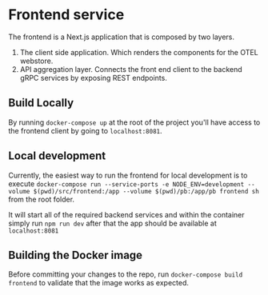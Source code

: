 # Frontend service

The frontend is a Next.js application that is composed by two layers.
1. The client side application. Which renders the components for the OTEL webstore.
2. API aggregation layer. Connects the front end client to the backend gRPC services by exposing REST endpoints.

## Build Locally

By running `docker-compose up` at the root of the project you'll have access to the frontend client by going to `localhost:8081`.

## Local development

Currently, the easiest way to run the frontend for local development is to execute `docker-compose run --service-ports -e NODE_ENV=development --volume $(pwd)/src/frontend:/app --volume $(pwd)/pb:/app/pb frontend sh` from the root folder.

It will start all of the required backend services and within the container simply run `npm run dev` after that the app should be available at `localhost:8081`

## Building the Docker image

Before committing your changes to the repo, run `docker-compose build frontend` to validate that the image works as expected.